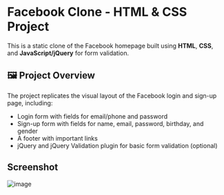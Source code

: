 # Facebook Clone - HTML & CSS Project

This is a static clone of the Facebook homepage built using **HTML**, **CSS**, and **JavaScript/jQuery** for form validation.


## 🖼️ Project Overview
 
The project replicates the visual layout of the Facebook login and sign-up page, including:
- Login form with fields for email/phone and password
- Sign-up form with fields for name, email, password, birthday, and gender
- A footer with important links
- jQuery and jQuery Validation plugin for basic form validation (optional)


## Screenshot

![image](https://github.com/user-attachments/assets/67ecda99-5b06-420e-bf5c-a5f2bc7fc561)



